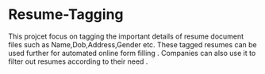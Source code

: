 # Resume-Tagging
This projcet focus on tagging the important details of resume document files such as Name,Dob,Address,Gender etc. 
These tagged resumes can be used further for automated online form filling .
Companies can also use it to filter out resumes according to their need . 
